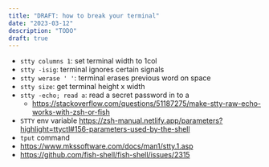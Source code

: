 ```yaml
---
title: "DRAFT: how to break your terminal"
date: "2023-03-12"
description: "TODO"
draft: true
---
```


* `stty columns 1`: set terminal width to 1col
* `stty -isig`: terminal ignores certain signals
* `stty werase ' '`: terminal erases previous word on space
* `stty size`: get terminal height x width
* `stty -echo; read a`: read a secret password in to a
  * https://stackoverflow.com/questions/51187275/make-stty-raw-echo-works-with-zsh-or-fish
* `STTY` env variable https://zsh-manual.netlify.app/parameters?highlight=ttyctl#156-parameters-used-by-the-shell
* `tput` command
* https://www.mkssoftware.com/docs/man1/stty.1.asp
* https://github.com/fish-shell/fish-shell/issues/2315
